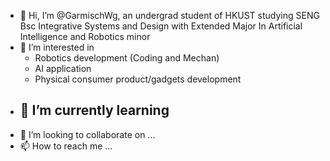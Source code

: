 - 👋 Hi, I’m @GarmischWg, an undergrad student of HKUST studying SENG Bsc Integrative Systems and Design with Extended Major In Artificial Intelligence and Robotics minor
- 👀 I’m interested in
  - Robotics development (Coding and Mechan)
  - AI application
  - Physical consumer product/gadgets development
- 🌱 I’m currently learning
  - 
- 💞️ I’m looking to collaborate on ...
- 📫 How to reach me ...

<!---
GarmischWg/GarmischWg is a ✨ special ✨ repository because its `README.md` (this file) appears on your GitHub profile.
You can click the Preview link to take a look at your changes.
--->
